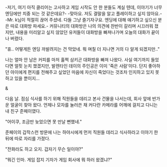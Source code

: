 -저기, 여기 아직 클리어는 고사하고 게임 시작도 안 한 분들도 계실 텐데, 이야기가 너무 엔딩에만 치중 되는 것 같은데요?- -맞아요. 저도 결말을 알고 플레이하고 싶지 않아요.- -Mr. k님이 적절히 끊어 주셨네. 다들 그냥 즐기자구요. 엔딩에 대해 얘기하고 싶으신 분은 따로 대화방 파세요.- 커뮤니티의 대화방은 나의 의견에 찬반이 갈리며 시끄러워 졌지만, 내용을 미리알고 싶지 않았던 유저들이 대화방을 빠져나가며 오늘의 대화가 끝이나 버렸다.

"휴.. 어떻게든 엔딩 까발려지는 건 막았네. 뭐 며칠 더 지나면 거의 다 알게 되겠지만.." 

나는 얼마 안 남은 커피를 마저 훌쩍 삼키곤 대화방을 빠져 나왔다.
사실 여기까지 들었다면 얼핏 눈치 챘겠지만, 발렌타인 데이의 주인공은 이미 '죽은 사람'이다.
단지 좋아하던 아이에게 편지를 전해주고 싶었던 마음에 자신이 죽었다는 것조차 인지하고 있지 못 하고 있을 뿐이지...

& 

다음 날.
점심 식사를 하기 위해 직원들을 데리고 본사 건물을 나서는데, 회사 앞에 반가운 얼굴이 찾아 왔다.
언제나 모자를 눌러쓴 채 커다란 카메라를 어깨에 걸치고 다니는 내 친구 준페이였다.

"어이쿠, 조금만 늦었으면 못 만날 뻔했네." 

준페이의 갑작스런 방문에 나는 하야시에게 먼저 직원들 데리고 식사하라고 이야기 한 뒤에 따로 자리를 가졌다.

"전화라도 하고 오지. 갑자기 무슨 일이야?" 

"뭐긴 인마. 게임 잡지 기자가 게임 회사에 뭐 하러 왔겠냐?" 